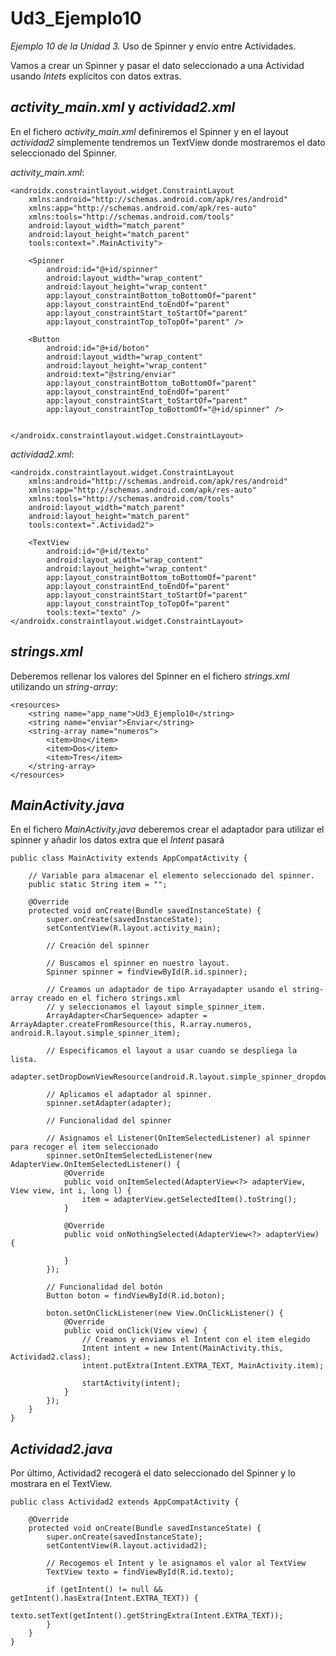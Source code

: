 # Ud3_Ejemplo10
_Ejemplo 10 de la Unidad 3._ Uso de Spinner y envío entre Actividades.

Vamos a crear un Spinner y pasar el dato seleccionado a una Actividad usando _Intets_ explícitos con datos extras.

## _activity_main.xml_ y _actividad2.xml_
En el fichero _activity_main.xml_ definiremos el Spinner y en el layout _actividad2_ símplemente tendremos un TextView donde 
mostraremos el dato seleccionado del Spinner.

_activity_main.xml_:
```
<androidx.constraintlayout.widget.ConstraintLayout 
    xmlns:android="http://schemas.android.com/apk/res/android"
    xmlns:app="http://schemas.android.com/apk/res-auto"
    xmlns:tools="http://schemas.android.com/tools"
    android:layout_width="match_parent"
    android:layout_height="match_parent"
    tools:context=".MainActivity">

    <Spinner
        android:id="@+id/spinner"
        android:layout_width="wrap_content"
        android:layout_height="wrap_content"
        app:layout_constraintBottom_toBottomOf="parent"
        app:layout_constraintEnd_toEndOf="parent"
        app:layout_constraintStart_toStartOf="parent"
        app:layout_constraintTop_toTopOf="parent" />

    <Button
        android:id="@+id/boton"
        android:layout_width="wrap_content"
        android:layout_height="wrap_content"
        android:text="@string/enviar"
        app:layout_constraintBottom_toBottomOf="parent"
        app:layout_constraintEnd_toEndOf="parent"
        app:layout_constraintStart_toStartOf="parent"
        app:layout_constraintTop_toBottomOf="@+id/spinner" />


</androidx.constraintlayout.widget.ConstraintLayout>
```
_actividad2.xml_:
```
<androidx.constraintlayout.widget.ConstraintLayout 
    xmlns:android="http://schemas.android.com/apk/res/android"
    xmlns:app="http://schemas.android.com/apk/res-auto"
    xmlns:tools="http://schemas.android.com/tools"
    android:layout_width="match_parent"
    android:layout_height="match_parent"
    tools:context=".Actividad2">

    <TextView
        android:id="@+id/texto"
        android:layout_width="wrap_content"
        android:layout_height="wrap_content"
        app:layout_constraintBottom_toBottomOf="parent"
        app:layout_constraintEnd_toEndOf="parent"
        app:layout_constraintStart_toStartOf="parent"
        app:layout_constraintTop_toTopOf="parent"
        tools:text="texto" />
</androidx.constraintlayout.widget.ConstraintLayout>
```
## _strings.xml_
Deberemos rellenar los valores del Spinner en el fichero _strings.xml_ utilizando un _string-array_:
```
<resources>
    <string name="app_name">Ud3_Ejemplo10</string>
    <string name="enviar">Enviar</string>
    <string-array name="numeros">
        <item>Uno</item>
        <item>Dos</item>
        <item>Tres</item>
    </string-array>
</resources>
```
## _MainActivity.java_
En el fichero _MainActivity.java_ deberemos crear el adaptador para utilizar el spinner y añadir los datos extra que el _Intent_ pasará
```
public class MainActivity extends AppCompatActivity {

    // Variable para almacenar el elemento seleccionado del spinner.
    public static String item = "";

    @Override
    protected void onCreate(Bundle savedInstanceState) {
        super.onCreate(savedInstanceState);
        setContentView(R.layout.activity_main);

        // Creación del spinner

        // Buscamos el spinner en nuestro layout.
        Spinner spinner = findViewById(R.id.spinner);

        // Creamos un adaptador de tipo Arrayadapter usando el string-array creado en el fichero strings.xml
        // y seleccionamos el layout simple_spinner_item.
        ArrayAdapter<CharSequence> adapter = ArrayAdapter.createFromResource(this, R.array.numeros, android.R.layout.simple_spinner_item);

        // Especificamos el layout a usar cuando se despliega la lista.
        adapter.setDropDownViewResource(android.R.layout.simple_spinner_dropdown_item);

        // Aplicamos el adaptador al spinner.
        spinner.setAdapter(adapter);

        // Funcionalidad del spinner

        // Asignamos el Listener(OnItemSelectedListener) al spinner para recoger el item seleccionado
        spinner.setOnItemSelectedListener(new AdapterView.OnItemSelectedListener() {
            @Override
            public void onItemSelected(AdapterView<?> adapterView, View view, int i, long l) {
                item = adapterView.getSelectedItem().toString();
            }

            @Override
            public void onNothingSelected(AdapterView<?> adapterView) {

            }
        });

        // Funcionalidad del botón
        Button boton = findViewById(R.id.boton);

        boton.setOnClickListener(new View.OnClickListener() {
            @Override
            public void onClick(View view) {
                // Creamos y enviamos el Intent con el item elegido
                Intent intent = new Intent(MainActivity.this, Actividad2.class);
                intent.putExtra(Intent.EXTRA_TEXT, MainActivity.item);

                startActivity(intent);
            }
        });
    }
}

```
## _Actividad2.java_
Por último, Actividad2 recogerá el dato seleccionado del Spinner y lo mostrara en el TextView.
```
public class Actividad2 extends AppCompatActivity {

    @Override
    protected void onCreate(Bundle savedInstanceState) {
        super.onCreate(savedInstanceState);
        setContentView(R.layout.actividad2);

        // Recogemos el Intent y le asignamos el valor al TextView
        TextView texto = findViewById(R.id.texto);

        if (getIntent() != null && getIntent().hasExtra(Intent.EXTRA_TEXT)) {
            texto.setText(getIntent().getStringExtra(Intent.EXTRA_TEXT));
        }
    }
}
```

